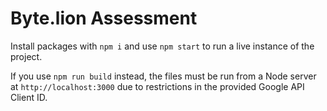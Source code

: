 # Byte.lion Assessment

Install packages with `npm i` and use `npm start` to run a live instance of the project.

If you use `npm run build` instead, the files must be run from a Node server at `http://localhost:3000` due to restrictions in the provided Google API Client ID.
